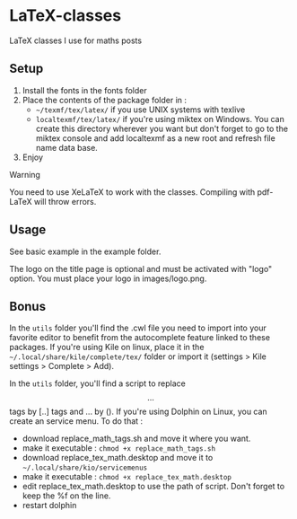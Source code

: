 # LaTeX-classes
LaTeX classes I use for maths posts

## Setup

1. Install the fonts in the fonts folder
2. Place the contents of the package folder in :
    - `~/texmf/tex/latex/` if you use UNIX systems with texlive
    - `localtexmf/tex/latex/` if you're using miktex on Windows. You can create this directory wherever you want but don't forget to go to the miktex console and add localtexmf as a new root and refresh file name data base.
3. Enjoy

> [!WARNING]  
> You need to use XeLaTeX to work with the classes. Compiling with pdf-LaTeX will throw errors.

## Usage

See basic example in the example folder.

The logo on the title page is optional and must be activated with "logo" option. You must place your logo in images/logo.png. 

## Bonus

In the `utils` folder you'll find the .cwl file you need to import into your favorite editor to benefit from the autocomplete feature linked to these packages. If you're using Kile on linux, place it in the `~/.local/share/kile/complete/tex/` folder or import it (settings > Kile settings > Complete > Add).

In the `utils` folder, you'll find a script to replace $$...$$ tags by \[..\] tags and $...$ by \(\). If you're using Dolphin on Linux, you can create an service menu. To do that :
 - download replace_math_tags.sh and move it where you want.
 - make it executable : `chmod +x replace_math_tags.sh`
 - download replace_tex_math.desktop and move it to `~/.local/share/kio/servicemenus`
 - make it executable : `chmod +x replace_tex_math.desktop`
 - edit replace_tex_math.desktop to use the path of script. Don't forget to keep the %f on the line.
 - restart dolphin
